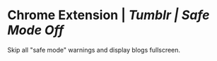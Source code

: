 # Chrome Extension | _Tumblr | Safe Mode Off_

Skip all "safe mode" warnings and display blogs fullscreen.
